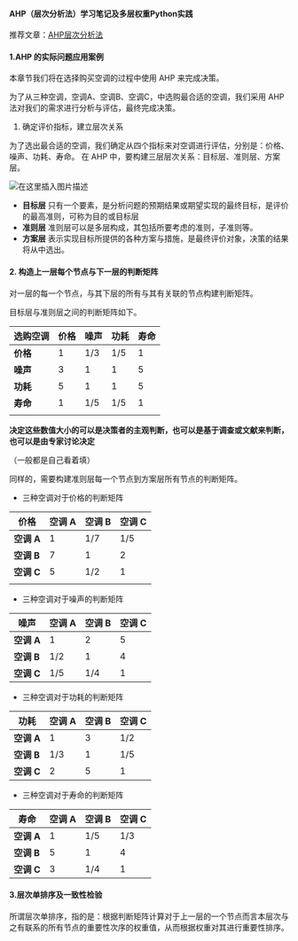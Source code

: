 #### AHP（层次分析法）学习笔记及多层权重Python实践

推荐文章：[AHP层次分析法](https://blog.csdn.net/weixin_43095238/article/details/108055579)

#### 1.AHP 的实际问题应用案例

本章节我们将在选择购买空调的过程中使用 AHP 来完成决策。

为了从三种空调，空调A、空调B、空调C，中选购最合适的空调，我们采用 AHP 法对我们的需求进行分析与评估，最终完成决策。
1. 确定评价指标，建立层次关系

为了选出最合适的空调，我们确定从四个指标来对空调进行评估，分别是：价格、噪声、功耗、寿命。 在 AHP 中，要构建三层层次关系：目标层、准则层、方案层。


![在这里插入图片描述](https://img-blog.csdnimg.cn/20200817145536181.png)

- **目标层**
   只有一个要素，是分析问题的预期结果或期望实现的最终目标，是评价的最高准则，可称为目的或目标层
- **准则层**
   准则层可以是多层构成，其包括所要考虑的准则，子准则等。
- **方案层**
   表示实现目标所提供的各种方案与措施，是最终评价对象，决策的结果将从中选出。

#### 2. 构造上一层每个节点与下一层的判断矩阵

对一层的每一个节点，与其下层的所有与其有关联的节点构建判断矩阵。

目标层与准则层之间的判断矩阵如下。

| 选购空调 | 价格 | 噪声 | 功耗 | 寿命 |
| -------- | ---- | ---- | ---- | ---- |
| **价格** | 1    | 1/3  | 1/5  | 1    |
| **噪声** | 3    | 1    | 1    | 5    |
| **功耗** | 5    | 1    | 1    | 5    |
| **寿命** | 1    | 1/5  | 1/5  | 1    |
|          |      |      |      |      |

**决定这些数值大小的可以是决策者的主观判断，也可以是基于调查或文献来判断，也可以是由专家讨论决定**

（一般都是自己看着填）



同样的，需要构建准则层每一个节点到方案层所有节点的判断矩阵。

- 三种空调对于价格的判断矩阵

| 价格       | 空调 A | 空调 B | 空调 C |
| ---------- | ------ | ------ | ------ |
| **空调 A** | 1      | 1/7    | 1/5    |
| **空调 B** | 7      | 1      | 2      |
| **空调 C** | 5      | 1/2    | 1      |
|            |        |        |        |

- 三种空调对于噪声的判断矩阵

| 噪声       | 空调 A | 空调 B | 空调 C |
| ---------- | ------ | ------ | ------ |
| **空调 A** | 1      | 2      | 5      |
| **空调 B** | 1/2    | 1      | 4      |
| **空调 C** | 1/5    | 1/4    | 1      |

- 三种空调对于功耗的判断矩阵

| 功耗       | 空调 A | 空调 B | 空调 C |
| ---------- | ------ | ------ | ------ |
| **空调 A** | 1      | 3      | 1/2    |
| **空调 B** | 1/3    | 1      | 1/5    |
| **空调 C** | 2      | 5      | 1      |

- 三种空调对于寿命的判断矩阵

| 寿命       | 空调 A | 空调 B | 空调 C |
| ---------- | ------ | ------ | ------ |
| **空调 A** | 1      | 1/5    | 1/3    |
| **空调 B** | 5      | 1      | 4      |
| **空调 C** | 3      | 1/4    | 1      |



#### 3.层次单排序及一致性检验

所谓层次单排序，指的是：根据判断矩阵计算对于上一层的一个节点而言本层次与之有联系的所有节点的重要性次序的权重值，从而根据权重对其进行重要性排序。

